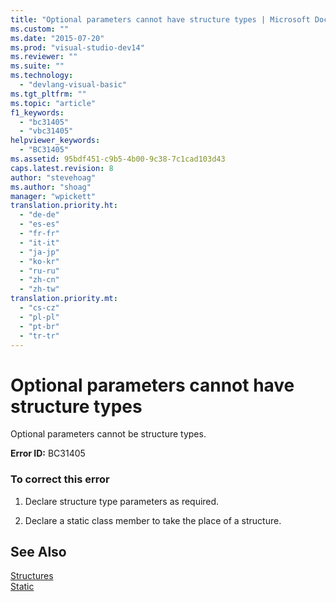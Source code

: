 ```yaml
---
title: "Optional parameters cannot have structure types | Microsoft Docs"
ms.custom: ""
ms.date: "2015-07-20"
ms.prod: "visual-studio-dev14"
ms.reviewer: ""
ms.suite: ""
ms.technology: 
  - "devlang-visual-basic"
ms.tgt_pltfrm: ""
ms.topic: "article"
f1_keywords: 
  - "bc31405"
  - "vbc31405"
helpviewer_keywords: 
  - "BC31405"
ms.assetid: 95bdf451-c9b5-4b00-9c38-7c1cad103d43
caps.latest.revision: 8
author: "stevehoag"
ms.author: "shoag"
manager: "wpickett"
translation.priority.ht: 
  - "de-de"
  - "es-es"
  - "fr-fr"
  - "it-it"
  - "ja-jp"
  - "ko-kr"
  - "ru-ru"
  - "zh-cn"
  - "zh-tw"
translation.priority.mt: 
  - "cs-cz"
  - "pl-pl"
  - "pt-br"
  - "tr-tr"
---
```

# Optional parameters cannot have structure types
Optional parameters cannot be structure types.  
  
 **Error ID:** BC31405  
  
### To correct this error  
  
1.  Declare structure type parameters as required.  
  
2.  Declare a static class member to take the place of a structure.  
  
## See Also  
 [Structures](../../visual-basic/programming-guide/language-features/data-types/structures.md)   
 [Static](../../visual-basic/language-reference/modifiers/static.md)